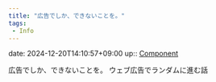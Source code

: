 ```yaml
---
title: "広告でしか、できないことを。"
tags:
 - Info
---
```


date: 2024-12-20T14:10:57+09:00
up:: [Component](Bar/Novel/Chaos/Component.md)

広告でしか、できないことを。
ウェブ広告でランダムに進む話